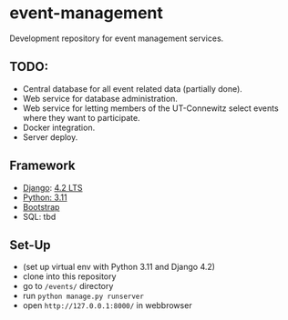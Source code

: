 # event-management

Development repository for event management services.

## TODO:

- Central database for all event related data (partially done).
- Web service for database administration.
- Web service for letting members of the UT-Connewitz select events where they want to participate.
- Docker integration.
- Server deploy.


## Framework

- [Django](https://docs.djangoproject.com): [4.2 LTS](https://www.djangoproject.com/download/)
- [Python: 3.11](https://docs.djangoproject.com/en/4.2/faq/install/#faq-python-version-support)
- [Bootstrap](https://pypi.org/project/django-bootstrap-v5/)
- SQL: tbd


## Set-Up

- (set up virtual env with Python 3.11 and Django 4.2)
- clone into this repository
- go to `/events/` directory
- run `python manage.py runserver`
- open `http://127.0.0.1:8000/` in webbrowser
